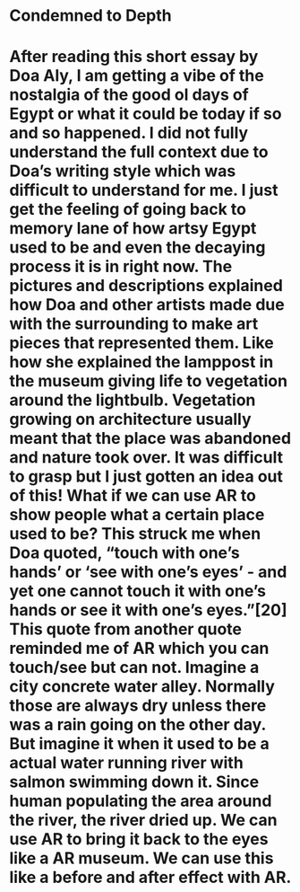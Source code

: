 <h1> Condemned to Depth <h1>
<p>
<body>
After reading this short essay by Doa Aly, I am getting a vibe of the nostalgia of the good ol days of Egypt or what it could be today if so and so happened. I did not fully understand the full context due to Doa’s writing style which was difficult to understand for me. I just get the feeling of going back to memory lane of how artsy Egypt used to be and even the decaying process it is in right now. The pictures and descriptions explained how Doa and other artists made due with the surrounding to make art pieces that represented them. Like how she explained the lamppost in the museum giving life to vegetation around the lightbulb. Vegetation growing on architecture usually meant that the place was abandoned and nature took over. It was difficult to grasp but I just gotten an idea out of this! What if we can use AR to show people what a certain place used to be? This struck me when Doa quoted, “touch with one’s hands’ or ‘see with one’s eyes’ - and yet one cannot touch it with one’s hands or see it with one’s eyes.”[20] This quote from another quote reminded me of AR which you can touch/see but can not. Imagine a city concrete water alley. Normally those are always dry unless there was a rain going on the other day. But imagine it when it used to be a actual water running river with salmon swimming down it. Since human populating the area around the river, the river dried up. We can use AR to bring it back to the eyes like a AR museum. We can use this like a before and after effect with AR. 
</body>
</p>
